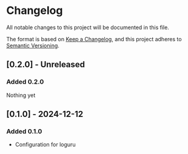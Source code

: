 # Changelog #

All notable changes to this project will be documented in this file.

The format is based on [Keep a Changelog](https://keepachangelog.com/en/1.0.0/),
and this project adheres to [Semantic Versioning](https://semver.org/spec/v2.0.0.html).

## [0.2.0] - Unreleased ##

### Added 0.2.0 ###

Nothing yet

## [0.1.0] - 2024-12-12 ##

### Added 0.1.0 ###

- Configuration for loguru

[//]: # (Header for a release: ## [1.1.0] - 2023-09-01)

[//]: # (Sections: Added / Changed / Deprecated / Removed / Fixed)

